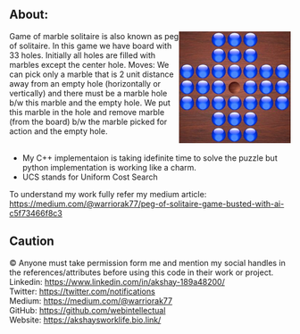 ## About:
<img align="right" src="Images/solitaire.jpg" width=200>
Game of marble solitaire is also known as peg of solitaire. In this game we have board with 33 holes. Initially all holes are filled with marbles except the center hole.
Moves: We can pick only a marble that is 2 unit distance away from an empty hole (horizontally or vertically) and there must be a marble hole b/w this marble and the empty hole. We put this marble in the hole and remove marble (from the board) b/w the marble picked for action and the empty hole.
<br>
<br>

- My C++ implementaion is taking idefinite time to solve the puzzle but python implementation is working like a charm.
- UCS stands for Uniform Cost Search

To understand my work fully refer my medium article: https://medium.com/@warriorak77/peg-of-solitaire-game-busted-with-ai-c5f73466f8c3

## Caution
© Anyone must take permission form me and mention my social handles in 
the references/attributes before using this code in their work or project. <br>
Linkedin: https://www.linkedin.com/in/akshay-189a48200/ <br>
Twitter: https://twitter.com/notifications <br>
Medium: https://medium.com/@warriorak77 <br>
GitHub: https://github.com/webintellectual <br>
Website: https://akshaysworklife.bio.link/